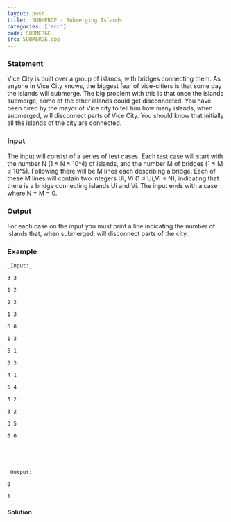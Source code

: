 ```yaml
---
layout: post
title:  SUBMERGE - Submerging Islands
categories: ['scc']
code: SUBMERGE
src: SUBMERGE.cpp
---
```


### **Statement**

Vice City is built over a group of islands, with bridges connecting them. As
anyone in Vice City knows, the biggest fear of vice-citiers is that some day
the islands will submerge. The big problem with this is that once the islands
submerge, some of the other islands could get disconnected. You have been
hired by the mayor of Vice city to tell him how many islands, when submerged,
will disconnect parts of Vice City. You should know that initially all the
islands of the city are connected.

### Input

The input will consist of a series of test cases. Each test case will start
with the number N (1 ≤ N ≤ 10^4) of islands, and the number M of bridges (1 ≤
M ≤ 10^5). Following there will be M lines each describing a bridge. Each of
these M lines will contain two integers Ui, Vi (1 ≤ Ui,Vi ≤ N), indicating
that there is a bridge connecting islands Ui and Vi. The input ends with a
case where N = M = 0.

### Output

For each case on the input you must print a line indicating the number of
islands that, when submerged, will disconnect parts of the city.

### Example

    
    
    _Input:_
    3 3
    1 2
    2 3
    1 3
    6 8
    1 3
    6 1
    6 3
    4 1
    6 4
    5 2
    3 2
    3 5
    0 0
    
    
    _Output:_
    0
    1
    



#### **Solution**



